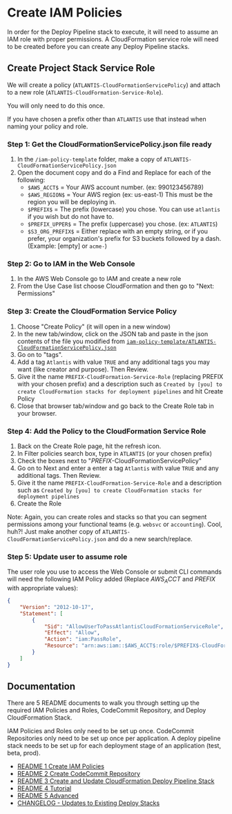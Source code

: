 # Create IAM Policies

In order for the Deploy Pipeline stack to execute, it will need to assume an IAM role with proper permissions. A CloudFormation service role will need to be created before you can create any Deploy Pipeline stacks.

## Create Project Stack Service Role

We will create a policy (`ATLANTIS-CloudFormationServicePolicy`) and attach to a new role (`ATLANTIS-CloudFormation-Service-Role`).

You will only need to do this once.

If you have chosen a prefix other than `ATLANTIS` use that instead when naming your policy and role.

### Step 1: Get the CloudFormationServicePolicy.json file ready

1. In the `/iam-policy-template` folder, make a copy of `ATLANTIS-CloudFormationServicePolicy.json`
2. Open the document copy and do a Find and Replace for each of the following:
   - `$AWS_ACCT$` = Your AWS account number. (ex: 990123456789)
   - `$AWS_REGION$` = Your AWS region (ex: us-east-1) This must be the region you will be deploying in.
   - `$PREFIX$` = The prefix (lowercase) you chose. You can use `atlantis` if you wish but do not have to.
   - `$PREFIX_UPPER$` = The prefix (uppercase) you chose. (ex: `ATLANTIS`)
   - `$S3_ORG_PREFIX$` = Either replace with an empty string, or if you prefer, your organization's prefix for S3 buckets followed by a dash. (Example: [empty] or `acme-`)

### Step 2: Go to IAM in the Web Console

1. In the AWS Web Console go to IAM and create a new role
2. From the Use Case list choose CloudFormation and then go to "Next: Permissions"

### Step 3: Create the CloudFormation Service Policy

1. Choose "Create Policy" (it will open in a new window)
2. In the new tab/window, click on the JSON tab and paste in the json contents of the file you modified from [`iam-policy-template/ATLANTIS-CloudFormationServicePolicy.json`](iam-policy-template/ATLANTIS-CloudFormationServicePolicy.json)
3. Go on to "tags".
4. Add a tag `Atlantis` with value `TRUE` and any additional tags you may want (like creator and purpose). Then Review.
5. Give it the name `PREFIX-CloudFormation-Service-Role` (replacing PREFIX with your chosen prefix) and a description such as `Created by [you] to create CloudFormation stacks for deployment pipelines` and hit Create Policy
6. Close that browser tab/window and go back to the Create Role tab in your browser. 

### Step 4: Add the Policy to the CloudFormation Service Role

1. Back on the Create Role page, hit the refresh icon.
2. In Filter policies search box, type in `ATLANTIS` (or your chosen prefix)
3. Check the boxes next to "_PREFIX_-CloudFormationServicePolicy"
4. Go on to Next and enter a enter a tag `Atlantis` with value `TRUE` and any additional tags. Then Review.
5. Give it the name `PREFIX-CloudFormation-Service-Role` and a description such as `Created by [you] to create CloudFormation stacks for deployment pipelines`
6. Create the Role

Note: Again, you can create roles and stacks so that you can segment permissions among your functional teams (e.g. `websvc` or `accounting`). Cool, huh?! Just make another copy of `ATLANTIS-CloudFormationServicePolicy.json` and do a new search/replace.

### Step 5: Update user to assume role

The user role you use to access the Web Console or submit CLI commands will need the following IAM Policy added (Replace $AWS_ACCT$ and $PREFIX$ with appropriate values): 

```JSON
{
    "Version": "2012-10-17",
    "Statement": [
        {
            "Sid": "AllowUserToPassAtlantisCloudFormationServiceRole",
            "Effect": "Allow",
            "Action": "iam:PassRole",
            "Resource": "arn:aws:iam::$AWS_ACCT$:role/$PREFIX$-CloudFormation-Service-Role"
        }
    ]
}
```

## Documentation

There are 5 README documents to walk you through setting up the required IAM Policies and Roles, CodeCommit Repository, and Deploy CloudFormation Stack. 

IAM Policies and Roles only need to be set up once. CodeCommit Repositories only need to be set up once per application. A deploy pipeline stack needs to be set up for each deployment stage of an application (test, beta, prod).

- [README 1 Create IAM Policies](README-1-IAM-Policies.md)
- [README 2 Create CodeCommit Repository](README-2-CodeCommit-Repository.md)
- [README 3 Create and Update CloudFormation Deploy Pipeline Stack](README-3-CloudFormation-Deploy-Stack.md)
- [README 4 Tutorial](README-4-Tutorial.md)
- [README 5 Advanced](README-5-Advanced.md)
- [CHANGELOG - Updates to Existing Deploy Stacks](CHANGELOG.md)
